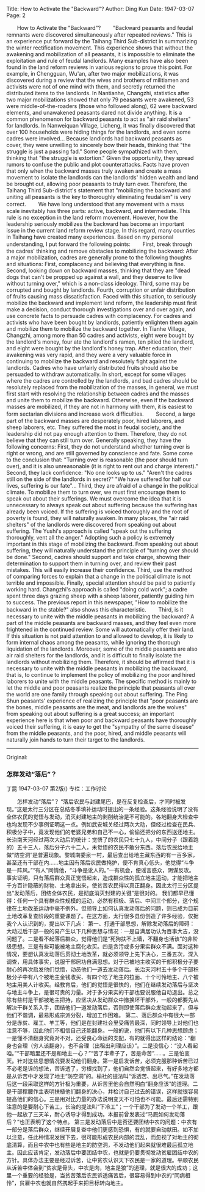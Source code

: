 Title: How to Activate the "Backward"?
Author: Ding Kun
Date: 1947-03-07
Page: 2

　　How to Activate the "Backward"?
　　"Backward peasants and feudal remnants were discovered simultaneously after repeated reviews." This is an experience put forward by the Taihang Third Sub-district in summarizing the winter rectification movement. This experience shows that without the awakening and mobilization of all peasants, it is impossible to eliminate the exploitation and rule of feudal landlords. Many examples have also been found in the land reform reviews in various regions to prove this point. For example, in Chengguan, Wu'an, after two major mobilizations, it was discovered during a review that the wives and brothers of militiamen and activists were not of one mind with them, and secretly returned the distributed items to the landlords. In Nantianhe, Changzhi, statistics after two major mobilizations showed that only 79 peasants were awakened, 53 were middle-of-the-roaders (those who followed along), 62 were backward elements, and unawakened peasants dared not divide anything. It is a common phenomenon for backward peasants to act as "air raid shelters" for landlords. In Nanweiquan Village, Licheng, it was finally discovered that over 100 households were hiding things for the landlords, and even some cadres were involved... Because landlords had backward peasants as cover, they were unwilling to sincerely bow their heads, thinking that "the struggle is just a passing fad." Some people sympathized with them, thinking that "the struggle is extortion." Given the opportunity, they spread rumors to confuse the public and plot counterattacks. Facts have proven that only when the backward masses truly awaken and create a mass movement to isolate the landlords can the landlords' hidden wealth and land be brought out, allowing poor peasants to truly turn over. Therefore, the Taihang Third Sub-district's statement that "mobilizing the backward and uniting all peasants is the key to thoroughly eliminating feudalism" is very correct.
　　We have long understood that any movement with a mass scale inevitably has three parts: active, backward, and intermediate. This rule is no exception in the land reform movement. However, how the leadership seriously mobilizes the backward has become an important issue in the current land reform review stage. In this regard, many counties in Taihang have created many experiences. Based on my personal understanding, I put forward the following points:
　　First, break through the cadres' thinking and remove obstacles to mobilizing the backward: After a major mobilization, cadres are generally prone to the following thoughts and situations: First, complacency and believing that everything is fine. Second, looking down on backward masses, thinking that they are "dead dogs that can't be propped up against a wall, and they deserve to live without turning over," which is a non-class ideology. Third, some may be corrupted and bought by landlords. Fourth, corruption or unfair distribution of fruits causing mass dissatisfaction. Faced with this situation, to seriously mobilize the backward and implement land reform, the leadership must first make a decision, conduct thorough investigations over and over again, and use concrete facts to persuade cadres with complacency. For cadres and activists who have been bought by landlords, patiently enlighten them again and mobilize them to mobilize the backward together. In Tianhe Village, Changzhi, among more than 50 cadres and activists, eight were bought by the landlord's money, four ate the landlord's ramen, ten pitied the landlord, and eight were bought by the landlord's honey trap. After education, their awakening was very rapid, and they were a very valuable force in continuing to mobilize the backward and resolutely fight against the landlords. Cadres who have unfairly distributed fruits should also be persuaded to withdraw automatically. In short, except for some villages where the cadres are controlled by the landlords, and bad cadres should be resolutely replaced from the mobilization of the masses, in general, we must first start with resolving the relationship between cadres and the masses and unite them to mobilize the backward. Otherwise, even if the backward masses are mobilized, if they are not in harmony with them, it is easiest to form sectarian divisions and increase work difficulties.
　　Second, a large part of the backward masses are desperately poor, hired laborers, and sheep laborers, etc. They suffered the most in feudal society, and the leadership did not pay enough attention to them. Therefore, they do not believe that they can still turn over. Generally speaking, they have the following concerns: First, they do not understand whether turning over is right or wrong, and are still governed by conscience and fate. Some come to the conclusion that: "Turning over is reasonable (the poor should turn over), and it is also unreasonable (it is right to rent out and charge interest)." Second, they lack confidence: "No one looks up to us." "Aren't the cadres still on the side of the landlords in secret?" "We have suffered for half our lives, suffering is our fate"... Third, they are afraid of a change in the political climate. To mobilize them to turn over, we must first encourage them to speak out about their sufferings. We must overcome the idea that it is unnecessary to always speak out about suffering because the suffering has already been voiced. If the suffering is voiced thoroughly and the root of poverty is found, they will naturally awaken. In many places, the "air raid shelters" of the landlords were discovered from speaking out about suffering. The Yushi's approach is called "speak out the suffering thoroughly, vent all the anger." Adopting such a policy is extremely important in this stage of mobilizing the backward. From speaking out about suffering, they will naturally understand the principle of "turning over should be done." Second, cadres should support and take charge, showing their determination to support them in turning over, and review their past mistakes. This will easily increase their confidence. Third, use the method of comparing forces to explain that a change in the political climate is not terrible and impossible. Finally, special attention should be paid to patiently working hard. Changzhi's approach is called "doing cold work"; a cadre spent three days grazing sheep with a sheep laborer, patiently guiding him to success. The previous report in this newspaper, "How to mobilize the backward in the stable?" also shows this characteristic.
　　Third, is it necessary to unite with the middle peasants in mobilizing the backward? A part of the middle peasants are backward masses, and they feel even more frightened in the continued review. Some will automatically offer their land. If this situation is not paid attention to and allowed to develop, it is likely to form internal chaos among the peasants, while ignoring the thorough liquidation of the landlords. Moreover, some of the middle peasants are also air raid shelters for the landlords, and it is difficult to finally isolate the landlords without mobilizing them. Therefore, it should be affirmed that it is necessary to unite with the middle peasants in mobilizing the backward, that is, to continue to implement the policy of mobilizing the poor and hired laborers to unite with the middle peasants. The specific method is mainly to let the middle and poor peasants realize the principle that peasants all over the world are one family through speaking out about suffering. The Ping Shun peasants' experience of realizing the principle that "poor peasants are the bones, middle peasants are the meat, and landlords are the wolves" from speaking out about suffering is a great success; an important experience here is that when poor and backward peasants have thoroughly voiced their suffering, it is easy to get the "sympathy of the same disease" from the middle peasants, and the poor, hired, and middle peasants will naturally join hands to turn their target to the landlords.



<hr /> 

Original: 


### 怎样发动“落后”？
丁昆
1947-03-07
第2版()
专栏：工作讨论

　　怎样发动“落后”？
    “落后农民与封建尾巴，是在反复检查后，才同时被发现。”这是太行三分区在总结冬季填补运动时提出的一条经验。这条经验说明了没有全体农民的觉悟与发动，消灭封建地主的剥削统治是不可能的。各地翻身大检查中也均发现不少事例证明这一点。例如武安城关经过两次大动，但经过检查在民兵、积极分子中，竟发现他们的老婆兄弟和自己不一心，偷偷还把分的东西送还地主。长治南天河经过两次大动后的统计：觉悟了的农民只七十九人，中间分子（跟着跑的）五十三人，落后分子六十二人，未觉悟的农民不敢分东西。落后农民给地主做“防空洞”是普遍现象。黎城南委泉一村，最后查出给地主藏东西的有一百多家，甚至还有干部在内……地主因有落后农民做掩护，便不肯真心低头，他觉得“斗争是一阵风。”“有人”同情他，“斗争是讹人的。”一有机会，便谣言惑众，阴谋反攻。事实证明，只有落后群众真正觉悟起来，造成群众性的孤立地主运动，才能把地主千方百计隐蔽的财物、土地拿出来，使贫苦农民得以真正翻身。因此太行三分区提出“发动落后，团结全体农民，是彻底消灭封建的关键”是很对的。
    我们都早已懂得：任何一个具有群众性规模的运动，必然有积极、落后、中间三个部分，这个规律在土地改革运动中毫不例外。但领导上如何认真发动落后的问题，则已成为目前土地改革复查阶段的重要课题了。在这方面，太行很多县份创造了许多经验，仅据我个人认识到的，提出以下几点：
    第一、打通干部思想，解除发动落后的障碍：大动过后干部一般的易产生以下几种思想与情况：一是自满居功认为百事大吉，没问题了。二是看不起落后群众，觉得他们是“死狗扶不上墙，不翻身也活该”的非阶级思想。三是有些可能被地主腐化收买。四是贪污或多分果实群众不满。面对这种情况，要想认真发动落后贯彻土地改革，就必须领导上先下决心，三番五次，深入调查，用具体事实，说服干部居功自满思想。对于已被地主收买的干部积极分子要耐心的再次启发他们觉悟，动员他们一道去发动落后。长治天河村五十多个干部积极分子中有八个被地主金钱收买、有四个吃了地主的拉面、十个可怜地主、八个被地主用美人计收买。经教育后，他们的觉悟是很快的，他们在继续发动落后与坚决与地主斗争上，是很可贵的力量。对于多分果实的干部也要说服他自动退出。总之除有些村是干部被地主把持，应坚决从发动群众中撤换坏干部外，一般的都要先从解决干群关系入手，团结他们一道发动落后，否则即使落后群众发动起来了，但与他们不谐调，最易形成宗派分裂，增加工作困难。
    第二、落后群众中有很大一部分是赤贫、雇工、羊工等，他们是在封建社会里受痛苦最深，同时领导上对他们也注意不够，因此他们不相信自己还能翻身。一般的说，他们有以下几种思想顾虑；一是懂不清翻身究竟对不对，还受良心命运的支配，有的就得出这样的结论：“翻身也合理（穷人该翻身），也不合理（出租出利理应该）”。二是没信心：“没人看起咱。”“干部暗里还不是和地主一心？”“苦了半辈子了，苦是命苦”……。三是怕变天。针对这些思想情况要发动他们翻身。第一是启发诉苦，必须克服那种诉苦已过不必老是诉的想法，苦诉透了，穷根找到了，他们自然会觉悟起来，有好多地方都是从诉苦中才发现了地主“防空洞”的。榆社的提法叫“诉透苦、出尽气。”在发动落后这一段采取这样的方针极为重要，从诉苦里他会自然明白“翻身应该”的道理。二是干部撑腰作主表明扶植他们翻身的决心，并检讨自己过去的错误，这样就很容易提高他们的信心。三是用对比力量的办法说明变天不可怕也不可能。最后还需特别注意的是要耐心下苦工，长治的提法叫“下冷工”；一个干部为了发动一个羊工，跟他一起放了三天羊，耐心诱导才得到成功。本报前曾发表过“马厩如何发动落后？”也正表明了这个特点。
    第三是发动落后中是否还要团结中农的问题：中农有一部分是落后群众，继续开展复查中他们更感到恐惧，有的就要自动献田。如不加以注意，任此种情况发展下去，很可能形成农民内部的混乱，而忽视了对地主的彻底清算，而且中农中也有些是地主的防空洞，不发动他们起来就很难最后孤立地主。因此应该肯定，发动落后中要团结中农，也就是仍要贯彻发动贫雇团结中农的方针。具体办法主要是经过诉苦，让中贫农认识天下农民是一家的道理。平顺农民从诉苦中体会到“贫农是骨头，中农是肉，地主是狼”的道理，就是很大的成功；这里一个重要的经验是，当贫苦落后农民诉透痛苦后，很容易得到中农的“同病相怜”，贫雇中农也就自然携起手来把目标转向地主。
